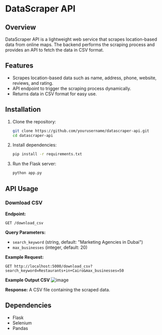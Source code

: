 # DataScraper API

## Overview
DataScraper API is a lightweight web service that scrapes location-based data from online maps. The backend performs the scraping process and provides an API to fetch the data in CSV format.

## Features
- Scrapes location-based data such as name, address, phone, website, reviews, and rating.
- API endpoint to trigger the scraping process dynamically.
- Returns data in CSV format for easy use.

## Installation
1. Clone the repository:
   ```sh
   git clone https://github.com/yourusername/datascraper-api.git
   cd datascraper-api
   ```
2. Install dependencies:
   ```sh
   pip install -r requirements.txt
   ```
3. Run the Flask server:
   ```sh
   python app.py
   ```

## API Usage
### Download CSV
**Endpoint:**
```
GET /download_csv
```
**Query Parameters:**
- `search_keyword` (string, default: "Marketing Agencies in Dubai")
- `max_businesses` (integer, default: 20)

**Example Request:**
```
GET http://localhost:5000/download_csv?search_keyword=Restaurants+in+Cairo&max_businesses=50
```
**Example Output CSV**
![image](https://github.com/user-attachments/assets/e5211f1e-be05-42e9-8bc5-0e3713e84c84)


**Response:**
A CSV file containing the scraped data.

## Dependencies
- Flask
- Selenium
- Pandas

